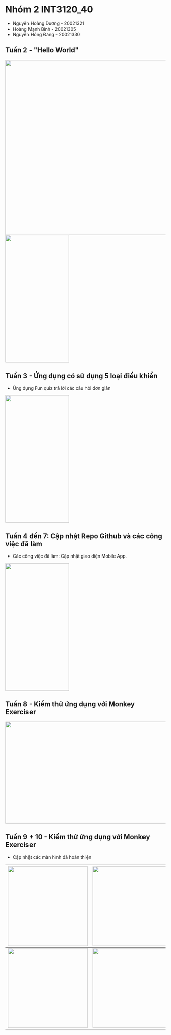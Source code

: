 # Nhóm 2 INT3120_40

- Nguyễn Hoàng Dương - 20021321
- Hoàng Mạnh Bình - 20021305
- Nguyễn Hồng Đăng - 20021330

## Tuần 2 - "Hello World"


<img src="https://user-images.githubusercontent.com/84310695/190576253-f073e908-3afb-4c0f-a374-e54ac276fd91.PNG" width="1000" height="550"/>

<img src="https://user-images.githubusercontent.com/84310695/190575270-aa817114-b816-48f6-b989-eb248f74b1c8.png" width="200" height="400"/>

## Tuần 3 - Ứng dụng có sử dụng 5 loại điều khiển

- Ứng dụng Fun quiz trả lời các câu hỏi đơn giản 
<img src="https://user-images.githubusercontent.com/84310695/191901103-947f2af7-6bf7-46ed-b98d-57f5312d0a74.gif" width="200" height="400"/>


## Tuần 4 đến 7: Cập nhật Repo Github và các công việc đã làm
- Các công việc đã làm: Cập nhật giao diện Mobile App.
<img src="https://user-images.githubusercontent.com/84310695/197125365-ebd5c6f8-c538-4386-ab14-c79f17bcc92d.gif" width="200" height="400"/>

## Tuần 8 - Kiểm thử ứng dụng với Monkey Exerciser
<img src="https://user-images.githubusercontent.com/84310695/198511983-17b5f20e-8176-493a-9af7-abc036e91761.PNG" width="600" height="320"/>

## Tuần 9 + 10 - Kiểm thử ứng dụng với Monkey Exerciser
- Cập nhật các màn hình đã hoàn thiện

| <img src="https://user-images.githubusercontent.com/84310695/201481980-76519953-c214-4a43-89c2-05904a8a0bce.png" alt="" width="250"/> | <img src="https://user-images.githubusercontent.com/84310695/201481987-ba6ed3dd-2ce7-4f87-a335-7ee2fb39a22b.png" alt="" width="250"/> | <img src="https://user-images.githubusercontent.com/84310695/201482001-9163cd1f-1874-4738-85b7-f2d91b2dbc98.png" alt="" width="250"/> |
|---|---|---|
| <img src="https://user-images.githubusercontent.com/84310695/201482016-fa3902b5-712a-4a94-8fab-106ef8ce7caf.png" alt="" width="250"/> | <img src="https://user-images.githubusercontent.com/84310695/201482023-bfd0efe7-e979-415b-8df3-7ca226c1cbf9.png" alt="" width="250"/> | <img src="https://user-images.githubusercontent.com/84310695/201482356-a9fc5b73-81f5-48ea-aec9-ac9445d0aaa5.gif" alt="" width="250"/> |
